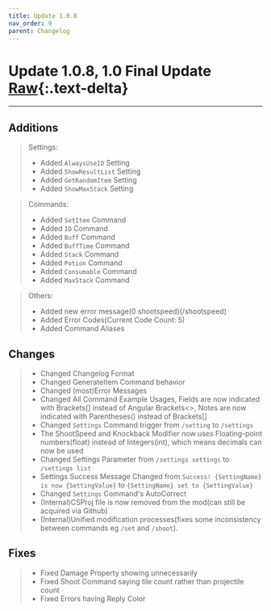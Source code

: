 ```yaml
---
title: Update 1.0.8
nav_order: 9
parent: Changelog
---
```


# Update 1.0.8, 1.0 Final Update  [Raw](1.0.8R.md){:.text-delta}

---

## Additions
> Settings:
>* Added `AlwaysUseID` Setting
>* Added `ShowResultList` Setting
>* Added `GetRandomItem` Setting
>* Added `ShowMaxStack` Setting

> Commands:
>* Added `SetItem` Command
>* Added `ID` Command
>* Added `Buff` Command
>* Added `BuffTime` Command
>* Added `Stack` Command
>* Added `Potion` Command
>* Added `Consumable` Command
>* Added `MaxStack` Command

> Others:
>* Added new error message(0 shootspeed)(/shootspeed)
>* Added Error Codes(Current Code Count: 5)
>* Added Command Aliases

## Changes
>* Changed Changelog Format
>* Changed GenerateItem Command behavior
>* Changed (most)Error Messages
>* Changed All Command Example Usages, Fields are now indicated with Brackets[] instead of Angular Brackets<>, Notes are now indicated with Parentheses() instead of Brackets[]
>* Changed `Settings` Command trigger from `/setting` to `/settings`
>* The ShootSpeed and Knockback Modifier now uses Floating-point numbers(float) instead of Integers(int), which means decimals can now be used
>* Changed Settings Parameter from `/settings settings` to `/settings list`
>* Settings Success Message Changed from `Success! {SettingName} is now {SettingValue}` to `{SettingName} set to {SettingValue}`
>* Changed `Settings` Command's AutoCorrect
>* (Internal)CSProj file is now removed from the mod(can still be acquired via Github)
>* (Internal)Unified modification processes(fixes some inconsistency between commands eg `/set` and `/shoot`).

## Fixes
>* Fixed Damage Property showing unnecessarily
>* Fixed Shoot Command saying tile count rather than projectile count
>* Fixed Errors having Reply Color